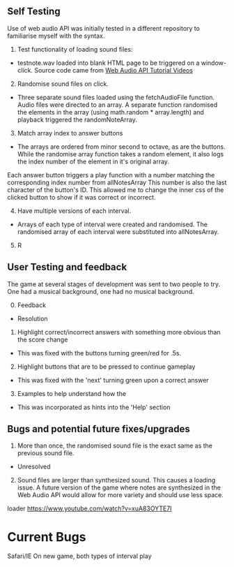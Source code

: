 ## Self Testing
Use of web audio API was initially tested in a different repository to familiarise myself with the syntax.


1. Test functionality of loading sound files:
 - testnote.wav loaded into blank HTML page to be triggered on a window-click. Source code came from [Web Audio API Tutorial Videos](https://www.youtube.com/watch?v=3NgVlAscdcA&list=PLMPgoZdlPumc_llMSynz5BqT8dTwr5sZ2)

2. Randomise sound files on click.
 - Three separate sound files loaded using the fetchAudioFile function. Audio files were directed to an array. A separate function randomised the elements in the array (using math.random * array.length) and playback triggered the randomNoteArray.

3. Match array index to answer buttons
 - The arrays are ordered from minor second to octave, as are the buttons. While the randomise array function takes a random element, it also logs the index number of the element in it's original array.
 
 Each answer button triggers a play function with a number matching the corresponding index number from allNotesArray
 This number is also the last character of the button's ID. This allowed me to change the inner css of the clicked button to show if it was correct or incorrect.

4. Have multiple versions of each interval.
 - Arrays of each type of interval were created and randomised. The randomised array of each interval were substituted into allNotesArray.

5. R






## User Testing and feedback

The game at several stages of development was sent to two people to try. One had a musical background, one had no musical background.

0. Feedback
- Resolution
1. Highlight correct/incorrect answers with something more obvious than the score change 
- This was fixed with the buttons turning green/red for .5s.
2. Highlight buttons that are to be pressed to continue gameplay
- This was fixed with the 'next' turning green upon a correct answer
3. Examples to help understand how the 
- This was incorporated as hints into the 'Help' section




## Bugs and potential future fixes/upgrades

1. More than once, the randomised sound file is the exact same as the previous sound file. 
- Unresolved

2. Sound files are larger than synthesized sound. This causes a loading issue. A future version of the game where notes are synthesized in the Web Audio API would allow for more variety and should use less space.


loader https://www.youtube.com/watch?v=xuA83OYTE7I

# Current Bugs

Safari/IE 
On new game, both types of interval play
